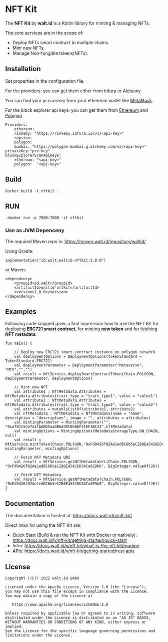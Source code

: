 # NFT Kit
The **NFT Kit** by **walt.id** is a Kotlin library for minting & managing NFTs.

The core services are in the scope of:
- Deploy NFTs smart contract to multiple chains.
- Mint new NFTs.
- Manage Non-fungible tokens(NFTs).

## Installation
Set properties in the configuration file.

For the providers: you can get them either from [Infura](https://infura.io/) or [Alchemy](https://www.alchemy.com/)

You can find your `privateKey` from your ethereum wallet like [MetaMask](https://metamask.io/).

For the block explorer api keys: you can get them from [Ethereum](https://etherscan.io/) and [Polygon](https://polygonscan.com/)  

    Providers:
        ethereum: 
        rinkeby: "https://rinkeby.infura.io/v3/<api-key>"
        ropsten:  
        polygon: 
        mumbai: "https://polygon-mumbai.g.alchemy.com/v2/<api-key>"
    privateKey:"prv-key"
    blockExplorerScanApiKeys:
        ethereum: "<api-key>"
        polygon:  "<api-key>"


## Build

    docker build -t nftkit .


## RUN

     docker run -p 7000:7000 -it nftkit

### Use as JVM Depenceny

The required Maven repo is: https://maven.walt.id/repository/waltid/

Using Gradle:

    implementation("id.walt:waltid-nftkit:1.0.0")

or Maven:

    <dependency>
        <groupId>id.walt</groupId>
        <artifactId>waltid-nftkit</artifactId>
        <version>1.0.0</version>
    </dependency>


## Examples
Following code snipped gives a first impression how to use the NFT Kit for deploying **ERC721 smart contract**, for minting **new token** and for fetching **NFT metadata**.

    fun main() {
    
        // Deploy new ERC721 smart contract instance on polygon network
        val deploymentOptions = DeploymentOptions(tokenStandard = TokenStandard.ERC721)
        val deploymentParameter = DeploymentParameter("Metaverse", "MTV","","")
        val result = NftService.deploySmartContractToken(Chain.POLYGON, deploymentParameter, deploymentOptions)
    
        // Mint new NFT
        val attribute1 : NftMetadata.Attributes = NftMetadata.Attributes(trait_type = "trait_type1", value = "value1")
        val attribute2 : NftMetadata.Attributes = NftMetadata.Attributes(trait_type = "trait_type2", value = "value2")
        val attributes = mutableListOf(attribute1, attribute2)
        val nftMetadata : NftMetadata = NftMetadata(name = "name", description = "description", image = "", attributes = attributes)
        val mintingParameter = MintingParameter("", "0xaf87c5Ce7a1fb6BD5aaDB6dd9C0b8EF51EF1BC31",nftMetadata)
        val mintingOptions = MintingOptions(MetadataStorageType.ON_CHAIN, null)
        val result = NftService.mintToken(Chain.POLYGON,"0xFd9426f82Ae1edBC6b5eC2B0Ea5416D34Ca6E9b6", mintingParameter, mintingOptions)       

        // Fetch NFT Metadata URI 
        val result = NftService.getNftMetadataUri(Chain.POLYGON, "0xFd9426f82Ae1edBC6b5eC2B0Ea5416D34Ca6E9b6", BigInteger.valueOf(26))

        // Fetch NFT Metadata
        val result = NftService.getNftMetadata(Chain.POLYGON, "0xFd9426f82Ae1edBC6b5eC2B0Ea5416D34Ca6E9b6", BigInteger.valueOf(26))
    }

## Documentation

The documentation is hosted at: https://docs.walt.id/v/nft-kit/

Direct links for using the NFT Kit are:

- Quick Start (Build & run the NFT Kit with Docker or natively): https://docs.walt.id/v/nft-kit/getting-started/quick-start
- Intro: https://docs.walt.id/v/nft-kit/what-is-the-nft-kit/readme
- APIs: https://docs.walt.id/v/nft-kit/getting-started/rest-apis

## License

```
Copyright ((C)) 2022 walt.id GmbH

Licensed under the Apache License, Version 2.0 (the "License");
you may not use this file except in compliance with the License.
You may obtain a copy of the License at

   https://www.apache.org/licenses/LICENSE-2.0

Unless required by applicable law or agreed to in writing, software
distributed under the License is distributed on an "AS IS" BASIS,
WITHOUT WARRANTIES OR CONDITIONS OF ANY KIND, either express or implied.
See the License for the specific language governing permissions and
limitations under the License.
```

